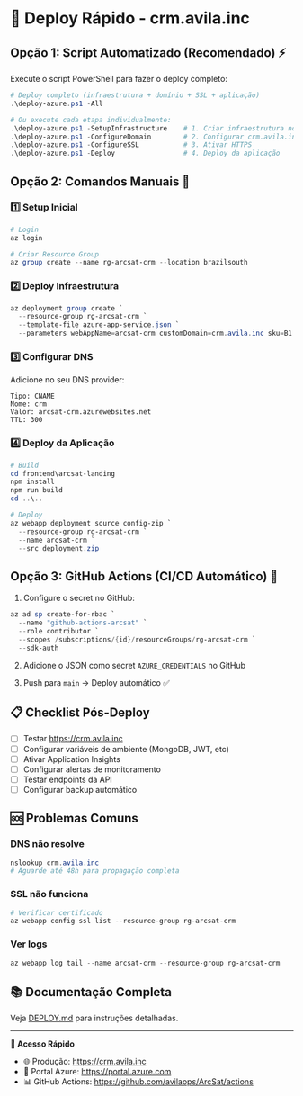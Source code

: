 # 🚀 Deploy Rápido - crm.avila.inc

## Opção 1: Script Automatizado (Recomendado) ⚡

Execute o script PowerShell para fazer o deploy completo:

```powershell
# Deploy completo (infraestrutura + domínio + SSL + aplicação)
.\deploy-azure.ps1 -All

# Ou execute cada etapa individualmente:
.\deploy-azure.ps1 -SetupInfrastructure    # 1. Criar infraestrutura no Azure
.\deploy-azure.ps1 -ConfigureDomain        # 2. Configurar crm.avila.inc
.\deploy-azure.ps1 -ConfigureSSL           # 3. Ativar HTTPS
.\deploy-azure.ps1 -Deploy                 # 4. Deploy da aplicação
```

## Opção 2: Comandos Manuais 🔧

### 1️⃣ Setup Inicial

```powershell
# Login
az login

# Criar Resource Group
az group create --name rg-arcsat-crm --location brazilsouth
```

### 2️⃣ Deploy Infraestrutura

```powershell
az deployment group create `
  --resource-group rg-arcsat-crm `
  --template-file azure-app-service.json `
  --parameters webAppName=arcsat-crm customDomain=crm.avila.inc sku=B1
```

### 3️⃣ Configurar DNS

Adicione no seu DNS provider:

```
Tipo: CNAME
Nome: crm
Valor: arcsat-crm.azurewebsites.net
TTL: 300
```

### 4️⃣ Deploy da Aplicação

```powershell
# Build
cd frontend\arcsat-landing
npm install
npm run build
cd ..\..

# Deploy
az webapp deployment source config-zip `
  --resource-group rg-arcsat-crm `
  --name arcsat-crm `
  --src deployment.zip
```

## Opção 3: GitHub Actions (CI/CD Automático) 🤖

1. Configure o secret no GitHub:

```powershell
az ad sp create-for-rbac `
  --name "github-actions-arcsat" `
  --role contributor `
  --scopes /subscriptions/{id}/resourceGroups/rg-arcsat-crm `
  --sdk-auth
```

2. Adicione o JSON como secret `AZURE_CREDENTIALS` no GitHub

3. Push para `main` → Deploy automático ✅

## 📋 Checklist Pós-Deploy

- [ ] Testar https://crm.avila.inc
- [ ] Configurar variáveis de ambiente (MongoDB, JWT, etc)
- [ ] Ativar Application Insights
- [ ] Configurar alertas de monitoramento
- [ ] Testar endpoints da API
- [ ] Configurar backup automático

## 🆘 Problemas Comuns

### DNS não resolve
```powershell
nslookup crm.avila.inc
# Aguarde até 48h para propagação completa
```

### SSL não funciona
```powershell
# Verificar certificado
az webapp config ssl list --resource-group rg-arcsat-crm
```

### Ver logs
```powershell
az webapp log tail --name arcsat-crm --resource-group rg-arcsat-crm
```

## 📚 Documentação Completa

Veja [DEPLOY.md](./DEPLOY.md) para instruções detalhadas.

---

**🎯 Acesso Rápido**
- 🌐 Produção: https://crm.avila.inc
- 🔧 Portal Azure: https://portal.azure.com
- 📊 GitHub Actions: https://github.com/avilaops/ArcSat/actions
